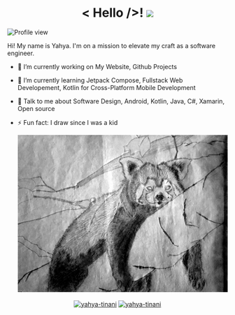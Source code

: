 <h1 align="center"> < Hello />! <img src = "https://raw.githubusercontent.com/MartinHeinz/MartinHeinz/master/wave.gif" width = 50px> </h1>
<p align='center'>

![Profile view](https://komarev.com/ghpvc/?username=whyrising)

</p>
<div size='20px'> Hi! My name is Yahya. I'm on a mission to elevate my craft as a software engineer.
</div>

- 🔭 I’m currently working on My Website, Github Projects

- 🌱 I’m currently learning Jetpack Compose, Fullstack Web Developement, Kotlin for Cross-Platform Mobile Development

- 💬 Talk to me about Software Design, Android, Kotlin, Java, C#, Xamarin, Open source

- ⚡ Fun fact: I draw since I was a kid

  ![](./art/drawing.png)

<p align="center">
<a href="https://www.linkedin.com/in/yahya-tinani" target="blank"><img align="center" src="https://cdn.jsdelivr.net/npm/simple-icons@3.0.1/icons/linkedin.svg" alt="yahya-tinani" height="20" width="20" /></a>
<a href = 'https://www.github.com/whyrising'> <img align="center" src="https://cdn.jsdelivr.net/npm/simple-icons@3.0.1/icons/github.svg" alt="yahya-tinani" height="20" width="20" /></a>
</p>

<!--
**whyrising/whyrising** is a ✨ _special_ ✨ repository because its `README.md` (this file) appears on your GitHub profile.

Here are some ideas to get you started:

- 🔭 I’m currently working on ...
- 🌱 I’m currently learning ...
- 👯 I’m looking to collaborate on ...
- 🤔 I’m looking for help with ...
- 💬 Ask me about ...
- 📫 How to reach me: ...
- 😄 Pronouns: ...
- ⚡ Fun fact: ...
-->
